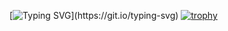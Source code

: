 [![Typing SVG](https://readme-typing-svg.herokuapp.com?color=%2336BCF7&lines=Hello!+This+is+my+github!)](https://git.io/typing-svg)
[![trophy](https://github-profile-trophy.vercel.app/?username=MakerScript)](https://github.com/MakerScript/github-profile-trophy)
